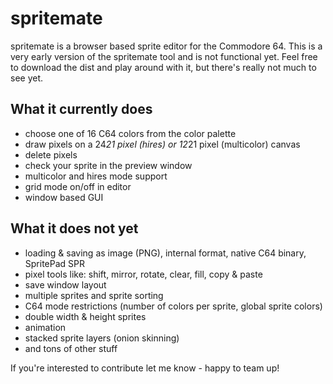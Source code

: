 # spritemate
spritemate is a browser based sprite editor for the Commodore 64. This is a very early version of the spritemate tool and is not functional yet. Feel free to download the dist and play around with it, but there's really not much to see yet.

## What it currently does

* choose one of 16 C64 colors from the color palette
* draw pixels on a 24*21 pixel (hires) or 12*21 pixel (multicolor) canvas
* delete pixels
* check your sprite in the preview window
* multicolor and hires mode support
* grid mode on/off in editor
* window based GUI

## What it does not yet

* loading & saving as image (PNG), internal format, native C64 binary, SpritePad SPR
* pixel tools like: shift, mirror, rotate, clear, fill, copy & paste
* save window layout
* multiple sprites and sprite sorting
* C64 mode restrictions (number of colors per sprite, global sprite colors)
* double width & height sprites
* animation
* stacked sprite layers (onion skinning)
* and tons of other stuff

If you're interested to contribute let me know - happy to team up!
